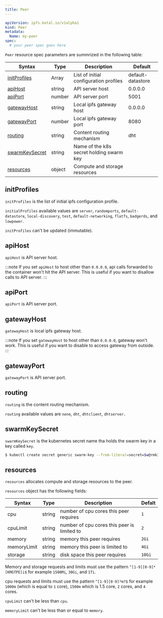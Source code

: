 ```yaml
---
title: Peer
---
```


```yaml
apiVersion: ipfs.kotal.io/v1alpha1
kind: Peer
metadata:
  Name: my-peer
spec:
  # your peer spec goes here
```

`Peer` resource spec parameters are summrized in the following table:

| Syntax                            | Type   | Description                              | Default           |
| --------------------------------- | ------ | ---------------------------------------- | ----------------- |
| [initProfiles](#initprofiles)     | Array  | List of initial configuration profiles   | default-datastore |
| [apiHost](#apihost)               | string | API server host                          | 0.0.0.0           |
| [apiPort](#apiport)               | number | API server port                          | 5001              |
| [gatewayHost](#gatewayhost)       | string | Local ipfs gateway host                  | 0.0.0.0           |
| [gatewayPort](#gatewayport)       | number | Local ipfs gateway port                  | 8080              |
| [routing](#routing)               | string | Content routing mechanism                | dht               |
| [swarmKeySecret](#swarmkeysecret) | string | Name of the k8s secret holding swarm key |                   |
| [resources](#resources)           | object | Compute and storage resources            |                   |

## initProfiles

`initProfiles` is the list of initial ipfs configuration profile.

`initialProfiles` available values are `server`, `randomports`, `default-datastore`, `local-discovery`, `test`, `default-networking`, `flatfs`, `badgerds`, and `lowpower`.

`initProfiles` can't be updated (immutable).

## apiHost

`apiHost` is API server host.

:::note
If you set `apiHost` to host other than `0.0.0.0`, api calls forwarded to the container won't hit the API server. This is useful if you want to disallow calls to API server.
:::

## apiPort

`apiPort` is API server port.

## gatewayHost

`gatewayHost` is local ipfs gateway host.

:::note
If you set `gatewayHost` to host other than `0.0.0.0`, gateway won't work. This is useful if you want to disable to access gateway from outside.
:::

## gatewayPort

`gatewayPort` is API server port.

## routing

`routing` is the content routing mechanism.

`routing` available values are `none`, `dht`, `dhtclient`, `dhtserver.`

## swarmKeySecret

`swarmKeySecret` is the kubernetes secret name tha holds the swarm key in a key called `key`.

```bash
$ kubectl create secret generic swarm-key --from-literal=secret=$w@rmk3y
```

## resources

`resources` allocates compute and storage resources to the peer.

`resources` object has the following fields:

| Syntax      | Type   | Description                                 | Defalt |
| ----------- | ------ | ------------------------------------------- | ------ |
| cpu         | string | number of cpu cores this peer requires      | `1`    |
| cpuLimit    | string | number of cpu cores this peer is limited to | `2`    |
| memory      | string | memory this peer requires                   | `2Gi`  |
| memoryLimit | string | memory this peer is limited to              | `4Gi`  |
| storage     | string | disk space this peer requires               | `10Gi` |

Memory and storage requests and limits must use the pattern `^[1-9][0-9]*[KMGTPE]i$` for example `1500Mi`, `30Gi`, and `1Ti`.

cpu requests and limits must use the pattern `^[1-9][0-9]*m?$` for example `1000m` (which is equal to `1` core), `1500m` which is 1.5 core, `2` cores, and `4` cores.

`cpuLimit` can't be less than `cpu`.

`memoryLimit` can't be less than or equal to `memory`.
